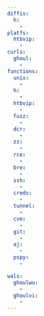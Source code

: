 ```yaml
---
diffis:
  h:
    -
platfs:
  htbvip:
    -
curls:
  ghoul:
    -
functions:
  unix:
    -
  h:
    -
  htbvip:
    -
  fuzz:
    -
  dcr:
    -
  zz:
    -
  rce:
    -
  bre:
    -
  ssh:
    -
  creds:
    -
  tunnel:
    -
  cve:
    -
  git:
    -
  aj:
    -
  pspy:
    -

wals:
  ghoulwu:
    -
  ghoulvi:
    -
---
```

